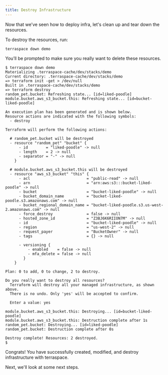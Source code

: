 ```yaml
---
title: Destroy Infrastructure
---
```


Now that we’ve seen how to deploy infra, let's clean up and tear down the resources.

To destroy the resources, run:

    terraspace down demo

You’ll be prompted to make sure you really want to delete these resources.

    $ terraspace down demo
    Materializing .terraspace-cache/dev/stacks/demo
    Current directory: .terraspace-cache/dev/stacks/demo
    => terraform init -get > /dev/null
    Built in .terraspace-cache/dev/stacks/demo
    => terraform destroy
    random_pet.bucket: Refreshing state... [id=liked-poodle]
    module.bucket.aws_s3_bucket.this: Refreshing state... [id=bucket-liked-poodle]

    An execution plan has been generated and is shown below.
    Resource actions are indicated with the following symbols:
      - destroy

    Terraform will perform the following actions:

      # random_pet.bucket will be destroyed
      - resource "random_pet" "bucket" {
          - id        = "liked-poodle" -> null
          - length    = 2 -> null
          - separator = "-" -> null
        }

      # module.bucket.aws_s3_bucket.this will be destroyed
      - resource "aws_s3_bucket" "this" {
          - acl                         = "public-read" -> null
          - arn                         = "arn:aws:s3:::bucket-liked-poodle" -> null
          - bucket                      = "bucket-liked-poodle" -> null
          - bucket_domain_name          = "bucket-liked-poodle.s3.amazonaws.com" -> null
          - bucket_regional_domain_name = "bucket-liked-poodle.s3.us-west-2.amazonaws.com" -> null
          - force_destroy               = false -> null
          - hosted_zone_id              = "Z3BJ6K6RIION7M" -> null
          - id                          = "bucket-liked-poodle" -> null
          - region                      = "us-west-2" -> null
          - request_payer               = "BucketOwner" -> null
          - tags                        = {} -> null

          - versioning {
              - enabled    = false -> null
              - mfa_delete = false -> null
            }
        }

    Plan: 0 to add, 0 to change, 2 to destroy.

    Do you really want to destroy all resources?
      Terraform will destroy all your managed infrastructure, as shown above.
      There is no undo. Only 'yes' will be accepted to confirm.

      Enter a value: yes

    module.bucket.aws_s3_bucket.this: Destroying... [id=bucket-liked-poodle]
    module.bucket.aws_s3_bucket.this: Destruction complete after 1s
    random_pet.bucket: Destroying... [id=liked-poodle]
    random_pet.bucket: Destruction complete after 0s

    Destroy complete! Resources: 2 destroyed.
    $

Congrats! You have successfully created, modified, and destroy infrastructure with terraspace.

Next, we'll look at some next steps.
